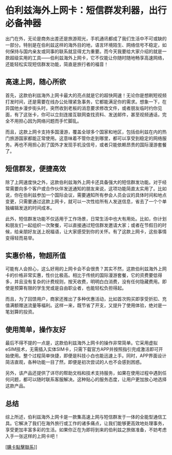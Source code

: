 # 伯利兹海外上网卡：短信群发利器，出行必备神器

出门在外，无论是商务出差还是旅游观光，手机通讯都成了我们生活中不可或缺的一部分。特别是在伯利兹这样的海外目的地，语言环境陌生、网络信号不稳定，如何保持与国内亲友或同事的联系就显得尤为重要。而今天我要给大家介绍的就是一款超级实用的工具——伯利兹海外上网卡，它不仅能让你随时随地畅享高速网络，还能轻松实现短信群发功能，简直是旅行者的福音！

## 高速上网，随心所欲

首先，这款伯利兹海外上网卡最大的亮点就是它的超快网速！无论你是想刷短视频打发时间，还是需要在线办公处理紧急事务，它都能满足你的需求。想象一下，在异国他乡漫步街头时，突然收到老板的消息要求修改文件，或者朋友临时约你见面，有了这张卡，你可以立刻连接互联网查找资料、发送邮件，甚至视频通话，完全不用担心因为网络问题而手忙脚乱。

而且，这款上网卡支持多国漫游，覆盖全球多个国家和地区，包括伯利兹在内的热门旅游国家都能正常使用。这意味着不管你走到哪里，都可以享受到稳定的网络服务。再也不用担心到了国外才发现手机没信号，或者只能依赖昂贵的国际漫游套餐了。

## 短信群发，便捷高效

除了上网速度快之外，这款伯利兹海外上网卡还具备强大的短信群发功能。对于经常需要向多个客户或合作伙伴发送通知的朋友来说，这项功能简直太实用了。比如说，你在伯利兹参加一个国际会议，需要通知所有参会人员会议的具体时间和地点变更，只需要通过这款上网卡，就可以一次性给所有人发送信息，省去了一个个单独编辑发送的时间成本。

此外，短信群发功能不仅适用于工作场景，日常生活中也大有用处。比如，你计划和朋友们一起组织一次聚餐，可以直接通过短信群发邀请大家；或者在节假日的时候，给亲朋好友送上祝福语，让大家感受到你的关怀。有了这款上网卡，这些事情变得轻而易举。

## 实惠价格，物超所值

可能有人会担心，这么好用的上网卡会不会很贵？其实不然，这款伯利兹海外上网卡的价格非常实惠，性价比极高。相比于传统的国际漫游套餐，它的资费要低得多，并且没有复杂的计费规则，按天收费，明明白白消费，没有任何隐藏费用。即使是预算有限的学生党或是自由职业者，也能轻松负担得起。

而且，为了回馈用户，商家还推出了多种优惠活动，比如首次购买即享受折扣、充值满额赠送流量等福利。这样一来，既节省了开支，又提升了使用体验，绝对是一笔划算的投资。

## 使用简单，操作友好

最后不得不提的一点是，这款伯利兹海外上网卡的操作非常简单。它采用虚拟eSIM技术，无需插入实体SIM卡，只需下载官方APP并按照指引完成激活即可开始使用。整个过程简单快捷，即便是科技小白也能迅速上手。同时，APP界面设计简洁直观，各种功能一目了然，即便是初次尝试的人也不会感到困惑。

另外，该产品还提供了详尽的帮助文档和技术支持服务，如果在使用过程中遇到任何问题，都可以随时联系客服解决。这种贴心的服务态度，让用户更加放心地选择这款产品。

## 总结

综上所述，伯利兹海外上网卡是一款集高速上网与短信群发于一体的全能型通信工具。它解决了我们在海外旅行或工作的诸多痛点，让我们能够更高效地处理事务，享受更加丰富多彩的生活。如果你正在为即将到来的伯利兹之旅做准备，不妨考虑入手一张这样的上网卡吧！

[[購卡點擊聯系](https://t.me/s/esim1088)]]